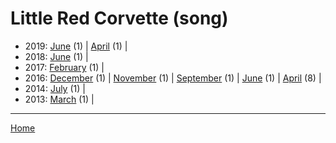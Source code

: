 # Little Red Corvette (song)

  * 2019: 
      [June](./little-red-corvette-song-2019-06.md) (1) | 
      [April](./little-red-corvette-song-2019-04.md) (1) | 
  * 2018: 
      [June](./little-red-corvette-song-2018-06.md) (1) | 
  * 2017: 
      [February](./little-red-corvette-song-2017-02.md) (1) | 
  * 2016: 
      [December](./little-red-corvette-song-2016-12.md) (1) | 
      [November](./little-red-corvette-song-2016-11.md) (1) | 
      [September](./little-red-corvette-song-2016-09.md) (1) | 
      [June](./little-red-corvette-song-2016-06.md) (1) | 
      [April](./little-red-corvette-song-2016-04.md) (8) | 
  * 2014: 
      [July](./little-red-corvette-song-2014-07.md) (1) | 
  * 2013: 
      [March](./little-red-corvette-song-2013-03.md) (1) | 

----

[Home](../)
